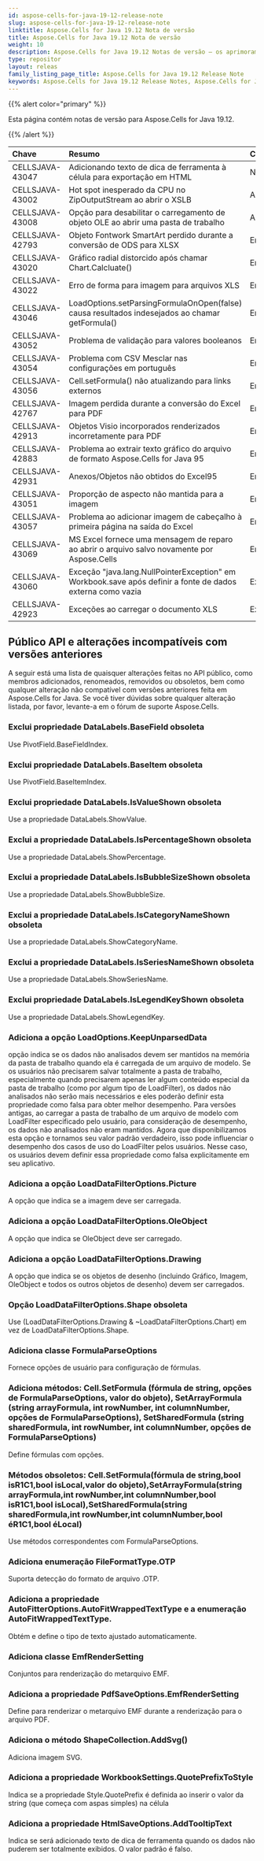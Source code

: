 ```yaml
---
id: aspose-cells-for-java-19-12-release-note
slug: aspose-cells-for-java-19-12-release-note
linktitle: Aspose.Cells for Java 19.12 Nota de versão
title: Aspose.Cells for Java 19.12 Nota de versão
weight: 10
description: Aspose.Cells for Java 19.12 Notas de versão – os aprimoramentos mais recentes, novos recursos e correções
type: repositor
layout: releas
family_listing_page_title: Aspose.Cells for Java 19.12 Release Note
keywords: Aspose.Cells for Java 19.12 Release Notes, Aspose.Cells for Java 19.12 updates and fixe
---
```

{{% alert color="primary" %}} 

Esta página contém notas de versão para Aspose.Cells for Java 19.12.

{{% /alert %}} 

|**Chave**|**Resumo**|**Categoria**|
| :- | :- | :- |
|CELLSJAVA-43047|Adicionando texto de dica de ferramenta à célula para exportação em HTML|Novo recurso|
|CELLSJAVA-43002|Hot spot inesperado da CPU no ZipOutputStream ao abrir o XSLB|Aprimoramento|
|CELLSJAVA-43008|Opção para desabilitar o carregamento de objeto OLE ao abrir uma pasta de trabalho|Aprimoramento|
|CELLSJAVA-42793|Objeto Fontwork SmartArt perdido durante a conversão de ODS para XLSX|Erro|
|CELLSJAVA-43020|Gráfico radial distorcido após chamar Chart.Calcluate()|Erro|
|CELLSJAVA-43022|Erro de forma para imagem para arquivos XLS|Erro|
|CELLSJAVA-43046|LoadOptions.setParsingFormulaOnOpen(false) causa resultados indesejados ao chamar getFormula()|Erro|
|CELLSJAVA-43052|Problema de validação para valores booleanos|Erro|
|CELLSJAVA-43054|Problema com CSV Mesclar nas configurações em português|Erro|
|CELLSJAVA-43056|Cell.setFormula() não atualizando para links externos|Erro|
|CELLSJAVA-42767|Imagem perdida durante a conversão do Excel para PDF|Erro|
|CELLSJAVA-42913|Objetos Visio incorporados renderizados incorretamente para PDF|Erro|
|CELLSJAVA-42883|Problema ao extrair texto gráfico do arquivo de formato Aspose.Cells for Java 95|Erro|
|CELLSJAVA-42931|Anexos/Objetos não obtidos do Excel95|Erro|
|CELLSJAVA-43051|Proporção de aspecto não mantida para a imagem|Erro|
|CELLSJAVA-43057|Problema ao adicionar imagem de cabeçalho à primeira página na saída do Excel|Erro|
|CELLSJAVA-43069|MS Excel fornece uma mensagem de reparo ao abrir o arquivo salvo novamente por Aspose.Cells|Erro|
|CELLSJAVA-43060|Exceção "java.lang.NullPointerException" em Workbook.save após definir a fonte de dados externa como vazia|Exceção|
|CELLSJAVA-42923|Exceções ao carregar o documento XLS|Exceção|

##  **Público API e alterações incompatíveis com versões anteriores**
A seguir está uma lista de quaisquer alterações feitas no API público, como membros adicionados, renomeados, removidos ou obsoletos, bem como qualquer alteração não compatível com versões anteriores feita em Aspose.Cells for Java. Se você tiver dúvidas sobre qualquer alteração listada, por favor, levante-a em o fórum de suporte Aspose.Cells.
###  **Exclui propriedade DataLabels.BaseField obsoleta**
Use PivotField.BaseFieldIndex.
###  **Exclui propriedade DataLabels.BaseItem obsoleta**
Use PivotField.BaseItemIndex.
###  **Exclui propriedade DataLabels.IsValueShown obsoleta**
Use a propriedade DataLabels.ShowValue.
###  **Exclui a propriedade DataLabels.IsPercentageShown obsoleta**
Use a propriedade DataLabels.ShowPercentage.
###  **Exclui a propriedade DataLabels.IsBubbleSizeShown obsoleta**
Use a propriedade DataLabels.ShowBubbleSize.
###  **Exclui a propriedade DataLabels.IsCategoryNameShown obsoleta**
Use a propriedade DataLabels.ShowCategoryName.
###  **Exclui a propriedade DataLabels.IsSeriesNameShown obsoleta**
Use a propriedade DataLabels.ShowSeriesName.
###  **Exclui propriedade DataLabels.IsLegendKeyShown obsoleta**
Use a propriedade DataLabels.ShowLegendKey.
###  **Adiciona a opção LoadOptions.KeepUnparsedData**
opção indica se os dados não analisados devem ser mantidos na memória da pasta de trabalho quando ela é carregada de um arquivo de modelo. Se os usuários não precisarem salvar totalmente a pasta de trabalho, especialmente quando precisarem apenas ler algum conteúdo especial da pasta de trabalho (como por algum tipo de LoadFilter), os dados não analisados não serão mais necessários e eles poderão definir esta propriedade como falsa para obter melhor desempenho. Para versões antigas, ao carregar a pasta de trabalho de um arquivo de modelo com LoadFilter especificado pelo usuário, para consideração de desempenho, os dados não analisados não eram mantidos. Agora que disponibilizamos esta opção e tornamos seu valor padrão verdadeiro, isso pode influenciar o desempenho dos casos de uso do LoadFilter pelos usuários. Nesse caso, os usuários devem definir essa propriedade como falsa explicitamente em seu aplicativo.
###  **Adiciona a opção LoadDataFilterOptions.Picture**
A opção que indica se a imagem deve ser carregada.
###  **Adiciona a opção LoadDataFilterOptions.OleObject**
A opção que indica se OleObject deve ser carregado.
###  **Adiciona a opção LoadDataFilterOptions.Drawing**
A opção que indica se os objetos de desenho (incluindo Gráfico, Imagem, OleObject e todos os outros objetos de desenho) devem ser carregados.
###  **Opção LoadDataFilterOptions.Shape obsoleta**
Use (LoadDataFilterOptions.Drawing & ~LoadDataFilterOptions.Chart) em vez de LoadDataFilterOptions.Shape.
###  **Adiciona classe FormulaParseOptions**
Fornece opções de usuário para configuração de fórmulas.
###  **Adiciona métodos: Cell.SetFormula (fórmula de string, opções de FormulaParseOptions, valor do objeto), SetArrayFormula (string arrayFormula, int rowNumber, int columnNumber, opções de FormulaParseOptions), SetSharedFormula (string sharedFormula, int rowNumber, int columnNumber, opções de FormulaParseOptions)**
Define fórmulas com opções.
###  **Métodos obsoletos: Cell.SetFormula(fórmula de string,bool isR1C1,bool isLocal,valor do objeto),SetArrayFormula(string arrayFormula,int rowNumber,int columnNumber,bool isR1C1,bool isLocal),SetSharedFormula(string sharedFormula,int rowNumber,int columnNumber,bool éR1C1,bool éLocal)**
Use métodos correspondentes com FormulaParseOptions.
###  **Adiciona enumeração FileFormatType.OTP**
Suporta detecção do formato de arquivo .OTP.
###  **Adiciona a propriedade AutoFitterOptions.AutoFitWrappedTextType e a enumeração AutoFitWrappedTextType.**
Obtém e define o tipo de texto ajustado automaticamente.
###  **Adiciona classe EmfRenderSetting**
Conjuntos para renderização do metarquivo EMF.
###  **Adiciona a propriedade PdfSaveOptions.EmfRenderSetting**
Define para renderizar o metarquivo EMF durante a renderização para o arquivo PDF.
###  **Adiciona o método ShapeCollection.AddSvg()**
Adiciona imagem SVG.
###  **Adiciona a propriedade WorkbookSettings.QuotePrefixToStyle**
Indica se a propriedade Style.QuotePrefix é definida ao inserir o valor da string (que começa com aspas simples) na célula
###  **Adiciona a propriedade HtmlSaveOptions.AddTooltipText**
Indica se será adicionado texto de dica de ferramenta quando os dados não puderem ser totalmente exibidos. O valor padrão é falso.
